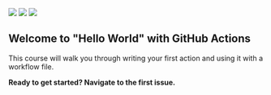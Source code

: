 <img src="https://github.com/ntkathole/hello-github-actions/workflows/CI/badge.svg" /> <img src=https://github.com/ntkathole/hello-github-actions/workflows/PythonPackage/badge.svg /> <img src=https://github.com/ntkathole/hello-github-actions/workflows/DockerImageCI/badge.svg />


## Welcome to "Hello World" with GitHub Actions

This course will walk you through writing your first action and using it with a workflow file. 

**Ready to get started? Navigate to the first issue.**
